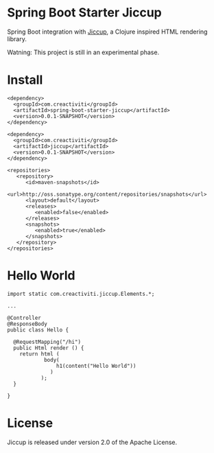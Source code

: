 # Spring Boot Starter Jiccup

Spring Boot integration with [Jiccup](https://github.com/creactiviti/jiccup), a Clojure inspired HTML rendering library.

Watning: This project is still in an experimental phase. 

# Install

```
<dependency>
  <groupId>com.creactiviti</groupId>
  <artifactId>spring-boot-starter-jiccup</artifactId>
  <version>0.0.1-SNAPSHOT</version>
</dependency>

<dependency>
  <groupId>com.creactiviti</groupId>
  <artifactId>jiccup</artifactId>
  <version>0.0.1-SNAPSHOT</version>
</dependency>

<repositories>
   <repository>
      <id>maven-snapshots</id>
      <url>http://oss.sonatype.org/content/repositories/snapshots</url>
      <layout>default</layout>
      <releases>
         <enabled>false</enabled>
      </releases>
      <snapshots>
         <enabled>true</enabled>
      </snapshots>
   </repository>
</repositories>
```

# Hello World

```
import static com.creactiviti.jiccup.Elements.*;

...

@Controller
@ResponseBody
public class Hello {
  
  @RequestMapping("/hi")
  public Html render () {
    return html (
            body(
                h1(content("Hello World"))
              )
           );
  }
  
}
```

# License

Jiccup is released under version 2.0 of the Apache License.